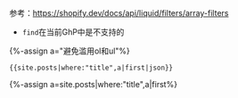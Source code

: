 参考：https://shopify.dev/docs/api/liquid/filters/array-filters

- `find`在当前GhP中是不支持的

{%-assign a="避免滥用ol和ul"%}
```
{{site.posts|where:"title",a|first|json}}
```
{%-assign a=site.posts|where:"title",a|first%}
<script type="text/javascript">
 console.log("Dumping");
 console.log({{ a | json }});
</script>
